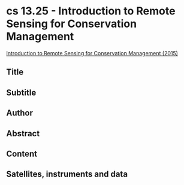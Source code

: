# cs 13.25 - Introduction to Remote Sensing for Conservation Management

[Introduction to Remote Sensing for Conservation Management (2015)](https://appliedsciences.nasa.gov/join-mission/training/english/arset-introduction-remote-sensing-conservation-management)


## Title

## Subtitle

## Author

## Abstract

## Content

## Satellites, instruments and data

